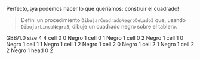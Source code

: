 Perfecto, ¡ya podemos hacer lo que queríamos: construir el cuadrado!

> Definí un procedimiento `DibujarCuadradoNegroDeLado3` que, usando `DibujarLineaNegra3`, dibuje un cuadrado negro sobre el tablero.
 
<gs-board>
  GBB/1.0
   size 4 4
   cell 0 0 Negro 1
   cell 0 1 Negro 1
   cell 0 2 Negro 1
   cell 1 0 Negro 1
   cell 1 1 Negro 1
   cell 1 2 Negro 1
   cell 2 0 Negro 1
   cell 2 1 Negro 1
   cell 2 2 Negro 1
   head 0 2
</gs-board>